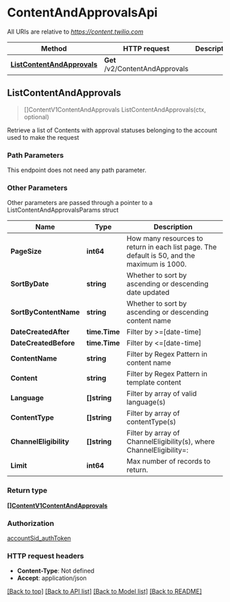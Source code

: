 # ContentAndApprovalsApi

All URIs are relative to *https://content.twilio.com*

Method | HTTP request | Description
------------- | ------------- | -------------
[**ListContentAndApprovals**](ContentAndApprovalsApi.md#ListContentAndApprovals) | **Get** /v2/ContentAndApprovals | 



## ListContentAndApprovals

> []ContentV1ContentAndApprovals ListContentAndApprovals(ctx, optional)



Retrieve a list of Contents with approval statuses belonging to the account used to make the request

### Path Parameters

This endpoint does not need any path parameter.

### Other Parameters

Other parameters are passed through a pointer to a ListContentAndApprovalsParams struct


Name | Type | Description
------------- | ------------- | -------------
**PageSize** | **int64** | How many resources to return in each list page. The default is 50, and the maximum is 1000.
**SortByDate** | **string** | Whether to sort by ascending or descending date updated
**SortByContentName** | **string** | Whether to sort by ascending or descending content name
**DateCreatedAfter** | **time.Time** | Filter by >=[date-time]
**DateCreatedBefore** | **time.Time** | Filter by <=[date-time]
**ContentName** | **string** | Filter by Regex Pattern in content name
**Content** | **string** | Filter by Regex Pattern in template content
**Language** | **[]string** | Filter by array of valid language(s)
**ContentType** | **[]string** | Filter by array of contentType(s)
**ChannelEligibility** | **[]string** | Filter by array of ChannelEligibility(s), where ChannelEligibility=<channel>:<status>
**Limit** | **int64** | Max number of records to return.

### Return type

[**[]ContentV1ContentAndApprovals**](ContentV1ContentAndApprovals.md)

### Authorization

[accountSid_authToken](../README.md#accountSid_authToken)

### HTTP request headers

- **Content-Type**: Not defined
- **Accept**: application/json

[[Back to top]](#) [[Back to API list]](../README.md#documentation-for-api-endpoints)
[[Back to Model list]](../README.md#documentation-for-models)
[[Back to README]](../README.md)

